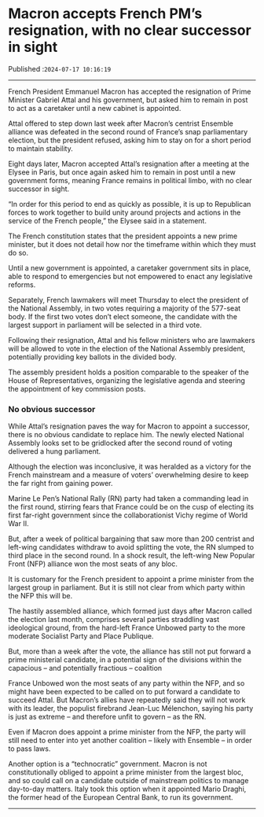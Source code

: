 # Macron accepts French PM’s resignation, with no clear successor in sight

Published :`2024-07-17 10:16:19`

---

French President Emmanuel Macron has accepted the resignation of Prime Minister Gabriel Attal and his government, but asked him to remain in post to act as a caretaker until a new cabinet is appointed.

Attal offered to step down last week after Macron’s centrist Ensemble alliance was defeated in the second round of France’s snap parliamentary election, but the president refused, asking him to stay on for a short period to maintain stability.

Eight days later, Macron accepted Attal’s resignation after a meeting at the Elysee in Paris, but once again asked him to remain in post until a new government forms, meaning France remains in political limbo, with no clear successor in sight.

“In order for this period to end as quickly as possible, it is up to Republican forces to work together to build unity around projects and actions in the service of the French people,” the Elysee said in a statement.

The French constitution states that the president appoints a new prime minister, but it does not detail how nor the timeframe within which they must do so.

Until a new government is appointed, a caretaker government sits in place, able to respond to emergencies but not empowered to enact any legislative reforms.

Separately, French lawmakers will meet Thursday to elect the president of the National Assembly, in two votes requiring a majority of the 577-seat body. If the first two votes don’t elect someone, the candidate with the largest support in parliament will be selected in a third vote.

Following their resignation, Attal and his fellow ministers who are lawmakers will be allowed to vote in the election of the National Assembly president, potentially providing key ballots in the divided body.

The assembly president holds a position comparable to the speaker of the House of Representatives, organizing the legislative agenda and steering the appointment of key commission posts.

### No obvious successor

While Attal’s resignation paves the way for Macron to appoint a successor, there is no obvious candidate to replace him. The newly elected National Assembly looks set to be gridlocked after the second round of voting delivered a hung parliament.

Although the election was inconclusive, it was heralded as a victory for the French mainstream and a measure of voters’ overwhelming desire to keep the far right from gaining power.

Marine Le Pen’s National Rally (RN) party had taken a commanding lead in the first round, stirring fears that France could be on the cusp of electing its first far-right government since the collaborationist Vichy regime of World War II.

But, after a week of political bargaining that saw more than 200 centrist and left-wing candidates withdraw to avoid splitting the vote, the RN slumped to third place in the second round. In a shock result, the left-wing New Popular Front (NFP) alliance won the most seats of any bloc.

It is customary for the French president to appoint a prime minister from the largest group in parliament. But it is still not clear from which party within the NFP this will be.

The hastily assembled alliance, which formed just days after Macron called the election last month, comprises several parties straddling vast ideological ground, from the hard-left France Unbowed party to the more moderate Socialist Party and Place Publique.

But, more than a week after the vote, the alliance has still not put forward a prime ministerial candidate, in a potential sign of the divisions within the capacious – and potentially fractious – coalition

France Unbowed won the most seats of any party within the NFP, and so might have been expected to be called on to put forward a candidate to succeed Attal. But Macron’s allies have repeatedly said they will not work with its leader, the populist firebrand Jean-Luc Mélenchon, saying his party is just as extreme – and therefore unfit to govern – as the RN.

Even if Macron does appoint a prime minister from the NFP, the party will still need to enter into yet another coalition – likely with Ensemble – in order to pass laws.

Another option is a “technocratic” government. Macron is not constitutionally obliged to appoint a prime minister from the largest bloc, and so could call on a candidate outside of mainstream politics to manage day-to-day matters. Italy took this option when it appointed Mario Draghi, the former head of the European Central Bank, to run its government.

---

